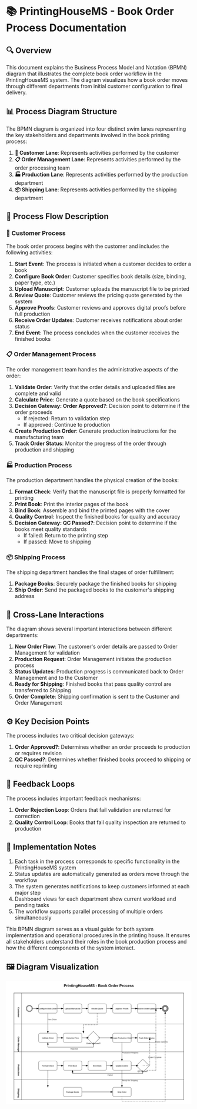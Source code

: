 # 📚 PrintingHouseMS - Book Order Process Documentation

## 🔍 Overview
This document explains the Business Process Model and Notation (BPMN) diagram that illustrates the complete book order workflow in the PrintingHouseMS system. The diagram visualizes how a book order moves through different departments from initial customer configuration to final delivery.

## 📊 Process Diagram Structure
The BPMN diagram is organized into four distinct swim lanes representing the key stakeholders and departments involved in the book printing process:

1. **👤 Customer Lane**: Represents activities performed by the customer
2. **📋 Order Management Lane**: Represents activities performed by the order processing team
3. **🏭 Production Lane**: Represents activities performed by the production department
4. **📦 Shipping Lane**: Represents activities performed by the shipping department

## 🔄 Process Flow Description

### 👤 Customer Process
The book order process begins with the customer and includes the following activities:

1. **Start Event**: The process is initiated when a customer decides to order a book
2. **Configure Book Order**: Customer specifies book details (size, binding, paper type, etc.)
3. **Upload Manuscript**: Customer uploads the manuscript file to be printed
4. **Review Quote**: Customer reviews the pricing quote generated by the system
5. **Approve Proofs**: Customer reviews and approves digital proofs before full production
6. **Receive Order Updates**: Customer receives notifications about order status
7. **End Event**: The process concludes when the customer receives the finished books

### 📋 Order Management Process
The order management team handles the administrative aspects of the order:

1. **Validate Order**: Verify that the order details and uploaded files are complete and valid
2. **Calculate Price**: Generate a quote based on the book specifications
3. **Decision Gateway: Order Approved?**: Decision point to determine if the order proceeds
   - If rejected: Return to validation step
   - If approved: Continue to production
4. **Create Production Order**: Generate production instructions for the manufacturing team
5. **Track Order Status**: Monitor the progress of the order through production and shipping

### 🏭 Production Process
The production department handles the physical creation of the books:

1. **Format Check**: Verify that the manuscript file is properly formatted for printing
2. **Print Book**: Print the interior pages of the book
3. **Bind Book**: Assemble and bind the printed pages with the cover
4. **Quality Control**: Inspect the finished books for quality and accuracy
5. **Decision Gateway: QC Passed?**: Decision point to determine if the books meet quality standards
   - If failed: Return to the printing step
   - If passed: Move to shipping

### 📦 Shipping Process
The shipping department handles the final stages of order fulfillment:

1. **Package Books**: Securely package the finished books for shipping
2. **Ship Order**: Send the packaged books to the customer's shipping address

## 🔀 Cross-Lane Interactions
The diagram shows several important interactions between different departments:

1. **New Order Flow**: The customer's order details are passed to Order Management for validation
2. **Production Request**: Order Management initiates the production process
3. **Status Updates**: Production progress is communicated back to Order Management and to the Customer
4. **Ready for Shipping**: Finished books that pass quality control are transferred to Shipping
5. **Order Complete**: Shipping confirmation is sent to the Customer and Order Management

## ⚙️ Key Decision Points
The process includes two critical decision gateways:

1. **Order Approved?**: Determines whether an order proceeds to production or requires revision
2. **QC Passed?**: Determines whether finished books proceed to shipping or require reprinting

## 🔄 Feedback Loops
The process includes important feedback mechanisms:

1. **Order Rejection Loop**: Orders that fail validation are returned for correction
2. **Quality Control Loop**: Books that fail quality inspection are returned to production

## 📝 Implementation Notes

1. Each task in the process corresponds to specific functionality in the PrintingHouseMS system
2. Status updates are automatically generated as orders move through the workflow
3. The system generates notifications to keep customers informed at each major step
4. Dashboard views for each department show current workload and pending tasks
5. The workflow supports parallel processing of multiple orders simultaneously

This BPMN diagram serves as a visual guide for both system implementation and operational procedures in the printing house. It ensures all stakeholders understand their roles in the book production process and how the different components of the system interact.

## 🖼️ Diagram Visualization
![BPMN Diagram](folders/diagrams/BPMN.svg)
